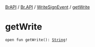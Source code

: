 [BrAPI](../../index.md) / [Br.API](../index.md) / [WriteSignEvent](index.md) / [getWrite](./get-write.md)

# getWrite

`open fun getWrite(): `[`String`](https://kotlinlang.org/api/latest/jvm/stdlib/kotlin/-string/index.html)`!`